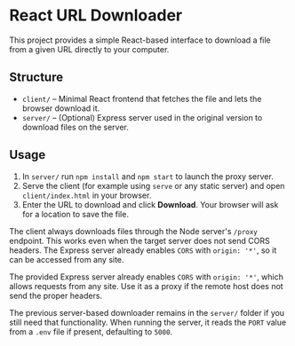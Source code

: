 # React URL Downloader

This project provides a simple React-based interface to download a file from a given URL directly to your computer.

## Structure

- `client/` – Minimal React frontend that fetches the file and lets the browser download it.
- `server/` – (Optional) Express server used in the original version to download files on the server.

## Usage

1. In `server/` run `npm install` and `npm start` to launch the proxy server.
2. Serve the client (for example using `serve` or any static server) and open `client/index.html` in your browser.
3. Enter the URL to download and click **Download**. Your browser will ask for a location to save the file.

The client always downloads files through the Node server's `/proxy` endpoint. This works even when the target server does not send CORS headers. The Express server already enables `CORS` with `origin: '*'`, so it can be accessed from any site.

The provided Express server already enables `CORS` with `origin: '*'`, which allows requests from any site. Use it as a proxy if the remote host does not send the proper headers.

The previous server-based downloader remains in the `server/` folder if you still need that functionality.
When running the server, it reads the `PORT` value from a `.env` file if present, defaulting to `5000`.
